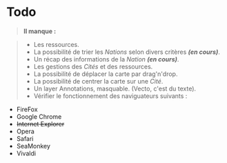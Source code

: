 # Todo

> **Il manque :**

> - Les ressources.
> - La possibilité de trier les _Nations_ selon divers critères **_(en cours)_**.
> - Un récap des informations de la _Nation_ **_(en cours)_**.
> - Les gestions des _Cités_ et des ressources.  
> - La possibilité de déplacer la carte par drag'n'drop.
> - La possibilité de centrer la carte sur une _Cité_.  
> - Un layer Annotations, masquable. (Vecto, c'est du texte).
> - Vérifier le fonctionnement des naviguateurs suivants : 
   - FireFox
   - Google Chrome
   - ~~Internet Explorer~~
   - Opera
   - Safari
   - SeaMonkey
   - Vivaldi
